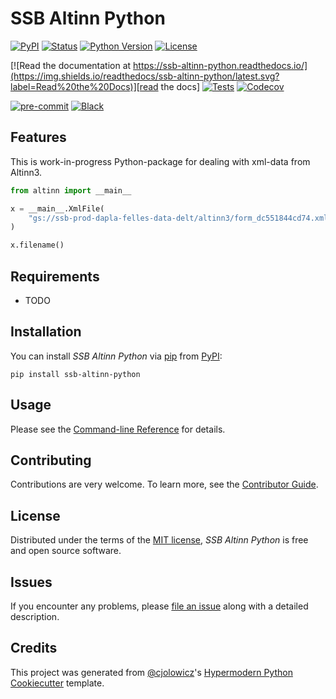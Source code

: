 # SSB Altinn Python

[![PyPI](https://img.shields.io/pypi/v/ssb-altinn-python.svg)][pypi_]
[![Status](https://img.shields.io/pypi/status/ssb-altinn-python.svg)][status]
[![Python Version](https://img.shields.io/pypi/pyversions/ssb-altinn-python)][python version]
[![License](https://img.shields.io/pypi/l/ssb-altinn-python)][license]

[![Read the documentation at https://ssb-altinn-python.readthedocs.io/](https://img.shields.io/readthedocs/ssb-altinn-python/latest.svg?label=Read%20the%20Docs)][read the docs]
[![Tests](https://github.com/statisticsnorway/ssb-altinn-python/workflows/Tests/badge.svg)][tests]
[![Codecov](https://codecov.io/gh/skars82/ssb-altinn-python/branch/main/graph/badge.svg)][codecov]

[![pre-commit](https://img.shields.io/badge/pre--commit-enabled-brightgreen?logo=pre-commit&logoColor=white)][pre-commit]
[![Black](https://img.shields.io/badge/code%20style-black-000000.svg)][black]

[pypi_]: https://pypi.org/project/ssb-altinn-python/
[status]: https://pypi.org/project/ssb-altinn-python/
[python version]: https://pypi.org/project/ssb-altinn-python
[read the docs]: https://ssb-altinn-python.readthedocs.io/
[tests]: https://github.com/skars82/ssb-altinn-python/actions?workflow=Tests
[codecov]: https://app.codecov.io/gh/skars82/ssb-altinn-python
[pre-commit]: https://github.com/pre-commit/pre-commit
[black]: https://github.com/psf/black

## Features

This is work-in-progress Python-package for dealing with xml-data from Altinn3.

```python
from altinn import __main__

x = __main__.XmlFile(
    "gs://ssb-prod-dapla-felles-data-delt/altinn3/form_dc551844cd74.xml"
)

x.filename()

```

## Requirements

- TODO

## Installation

You can install _SSB Altinn Python_ via [pip] from [PyPI]:

```console
pip install ssb-altinn-python
```

## Usage

Please see the [Command-line Reference] for details.

## Contributing

Contributions are very welcome.
To learn more, see the [Contributor Guide].

## License

Distributed under the terms of the [MIT license][license],
_SSB Altinn Python_ is free and open source software.

## Issues

If you encounter any problems,
please [file an issue] along with a detailed description.

## Credits

This project was generated from [@cjolowicz]'s [Hypermodern Python Cookiecutter] template.

[@cjolowicz]: https://github.com/cjolowicz
[pypi]: https://pypi.org/
[hypermodern python cookiecutter]: https://github.com/cjolowicz/cookiecutter-hypermodern-python
[file an issue]: https://github.com/skars82/ssb-altinn-python/issues
[pip]: https://pip.pypa.io/

<!-- github-only -->

[license]: https://github.com/skars82/ssb-altinn-python/blob/main/LICENSE
[contributor guide]: https://github.com/skars82/ssb-altinn-python/blob/main/CONTRIBUTING.md
[command-line reference]: https://ssb-altinn-python.readthedocs.io/en/latest/usage.html
